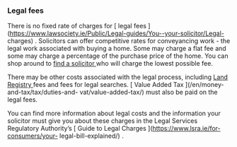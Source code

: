 ###  Legal fees

There is no fixed rate of charges for [ legal fees
](https://www.lawsociety.ie/Public/Legal-guides/You--your-solicitor/Legal-
charges) . Solicitors can offer competitive rates for conveyancing work - the
legal work associated with buying a home. Some may charge a flat fee and some
may charge a percentage of the purchase price of the home. You can shop around
to [ find a solicitor ](https://www.lawsociety.ie/Find-a-Solicitor) who will
charge the lowest possible fee.

There may be other costs associated with the legal process, including [ Land
Registry ](/en/housing/owning-a-home/buying-a-home/property-deeds/) fees and
fees for legal searches. [ Value Added Tax ](/en/money-and-tax/tax/duties-and-
vat/value-added-tax/) must also be paid on the legal fees.

You can find more information about legal costs and the information your
solicitor must give you about these charges in the Legal Services Regulatory
Authority’s [ Guide to Legal Charges ](https://www.lsra.ie/for-consumers/your-
legal-bill-explained/) .

